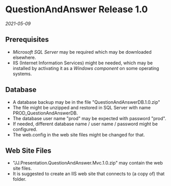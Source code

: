 QuestionAndAnswer Release 1.0
=============================

*2021-05-09*

Prerequisites
-------------

- *Microsoft SQL Server* may be required which may be downloaded elsewhere.
- IIS (Internet Information Services) might be needed, which may be installed by activating it as a *Windows component* on some operating systems.

Database
--------

- A database backup may be in the file "QuestionAndAnswerDB.1.0.zip" 
- The file might be unzipped and restored in SQL Server with name PROD_QuestionAndAnswerDB.
- The database user name "prod" may be expected with password "prod".
- If needed, different database name / user name / password might be configured.
- The web.config in the web site files might be changed for that.

Web Site Files
--------------

- "JJ.Presentation.QuestionAndAnswer.Mvc.1.0.zip" may contain the web site files.
- It is suggested to create an IIS web site that connects to (a copy of) that folder.